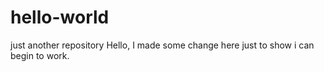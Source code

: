 # hello-world
just another repository
Hello,
I made some change here just to show i can begin to work.
